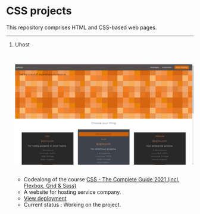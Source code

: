 # CSS projects

This repository comprises HTML and CSS-based web pages.

---

1. Uhost 


     &nbsp;&nbsp;&nbsp;

    <img align="left" alt="Visual Studio code"  src="https://github.com/Prernn/CSS/blob/deb782ff338d1d148d54d70189481d1fee54fbb3/Uhost/images/lookup.png"/>
    
     &nbsp;&nbsp;&nbsp;
     
     
      
    - Codealong of the course [CSS - The Complete Guide 2021 (incl. Flexbox, Grid & Sass)](https://www.udemy.com/course/css-the-complete-guide-incl-flexbox-grid-sass)
    - A website for hosting service company.
    - [View deployment](https://buggsaff.github.io/CSS/Uhost/)
    - Current status : Working on the project.
